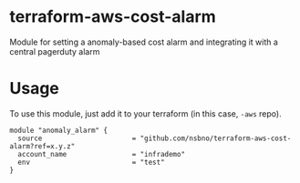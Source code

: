 # terraform-aws-cost-alarm

Module for setting a anomaly-based cost alarm and integrating it with a central pagerduty 
alarm

# Usage
To use this module, just add it to your terraform (in this case, `-aws` repo).
    
```hcl
module "anomaly_alarm" {
  source                      = "github.com/nsbno/terraform-aws-cost-alarm?ref=x.y.z"
  account_name                = "infrademo"
  env                         = "test"
}
```

